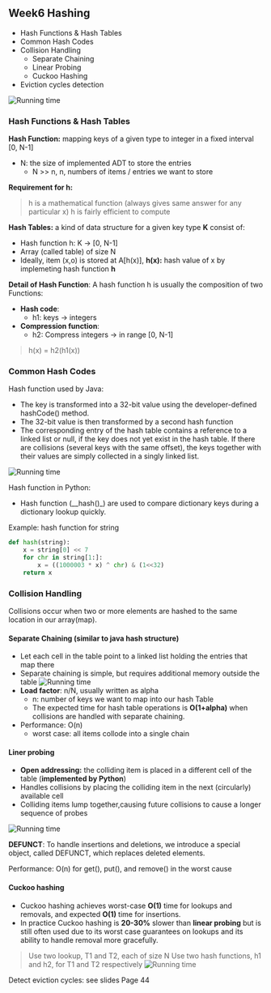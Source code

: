 ## Week6 Hashing
- Hash Functions & Hash Tables
- Common Hash Codes
- Collision Handling
    - Separate Chaining
    - Linear Probing
    - Cuckoo Hashing
- Eviction cycles detection

![Running time](https://github.com/psui3905/COMP2123/blob/master/week6/cheet.png)

### Hash Functions & Hash Tables
**Hash Function:** mapping keys of a given type to integer in a fixed interval [0, N-1]
- N: the size of implemented ADT to store the entries
    - N >> n, n, numbers of items / entries we want to store

**Requirement for h:**
> h is a mathematical function (always gives same answer for any particular x)
> h is fairly efficient to compute

**Hash Tables:** a kind of data structure for a given key type __K__ consist of:
- Hash function h: K -> [0, N-1]
- Array (called table) of size N
- Ideally, item (x,o) is stored at A[h(x)], **h(x):** hash value of x by implemeting hash function __h__

**Detail of Hash Function**:
A hash function h is usually the composition of two Functions:
- **Hash code**:
    - h1: keys -> integers
- **Compression function**:
    - h2: Compress integers -> in range [0, N-1]
> h(x) = h2(h1(x))

### Common Hash Codes
Hash function used by Java:
- The key is transformed into a 32-bit value using the developer-defined hashCode() method.
- The 32-bit value is then transformed by a second hash function
- The corresponding entry of the hash table contains a reference to a linked list or null, if the key does not yet exist in the hash table. If there are collisions (several keys with the same offset), the keys together with their values are simply collected in a singly linked list.

![Running time](https://github.com/psui3905/COMP2123/blob/master/week6/hash.png)

Hash function in Python:
- Hash function (__hash()_) are used to compare dictionary keys during a dictionary lookup quickly.

Example: hash function for string
```Python
def hash(string):
    x = string[0] << 7
    for chr in string[1:]:
        x = ((1000003 * x) ^ chr) & (1<<32)
    return x
```

### Collision Handling

Collisions occur when two or more elements are hashed to the same location in our array(map).

#### Separate Chaining (similar to java hash structure)
- Let each cell in the table point to a linked list holding the entries that map there
- Separate chaining is simple, but requires additional memory outside the table
![Running time](https://github.com/psui3905/COMP2123/blob/master/week6/hashing.png)
- **Load factor**: n/N, usually written as alpha
    - n: number of keys we want to map into our hash Table
    - The expected time for hash table operations is **O(1+alpha)** when
collisions are handled with separate chaining.
- Performance: O(n)
    - worst case: all items collode into a single chain


#### Liner probing
- __Open addressing:__ the colliding item is placed in a different cell of the table (**implemented by Python**)
-  Handles collisions by placing the colliding item in the next (circularly) available cell
- Colliding items lump together,causing future collisions to cause a longer sequence of probes

![Running time](https://github.com/psui3905/COMP2123/blob/master/week6/hashing2.png)

**DEFUNCT**: To handle insertions and deletions, we introduce a special object, called DEFUNCT, which replaces deleted elements.

Performance: O(n) for get(), put(), and remove() in the worst cause

#### Cuckoo hashing
- Cuckoo hashing achieves worst-case **O(1)** time for lookups and removals, and expected **O(1)** time for insertions.
- In practice Cuckoo hashing is __20-30%__ slower than **linear probing** but
is still often used due to its worst case guarantees on lookups and its
ability to handle removal more gracefully.

> Use two lookup, T1 and T2, each of size N
> Use two hash functions, h1 and h2, for T1 and T2 respectively
![Running time](https://github.com/psui3905/COMP2123/blob/master/week6/put.png)

Detect eviction cycles: see slides Page 44
